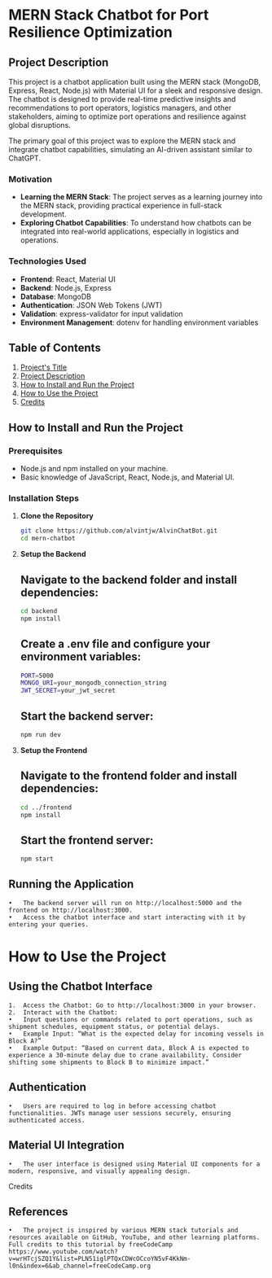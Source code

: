 # **MERN Stack Chatbot for Port Resilience Optimization**

## **Project Description**

This project is a chatbot application built using the MERN stack (MongoDB, Express, React, Node.js) with Material UI for a sleek and responsive design. The chatbot is designed to provide real-time predictive insights and recommendations to port operators, logistics managers, and other stakeholders, aiming to optimize port operations and resilience against global disruptions.

The primary goal of this project was to explore the MERN stack and integrate chatbot capabilities, simulating an AI-driven assistant similar to ChatGPT.

### **Motivation**

- **Learning the MERN Stack**: The project serves as a learning journey into the MERN stack, providing practical experience in full-stack development.
- **Exploring Chatbot Capabilities**: To understand how chatbots can be integrated into real-world applications, especially in logistics and operations.

### **Technologies Used**

- **Frontend**: React, Material UI
- **Backend**: Node.js, Express
- **Database**: MongoDB
- **Authentication**: JSON Web Tokens (JWT)
- **Validation**: express-validator for input validation
- **Environment Management**: dotenv for handling environment variables

## **Table of Contents**

1. [Project's Title](#projects-title)
2. [Project Description](#project-description)
3. [How to Install and Run the Project](#how-to-install-and-run-the-project)
4. [How to Use the Project](#how-to-use-the-project)
5. [Credits](#credits)

## **How to Install and Run the Project**

### Prerequisites

- Node.js and npm installed on your machine.
- Basic knowledge of JavaScript, React, Node.js, and Material UI.

### Installation Steps

1. **Clone the Repository**
   ```bash
   git clone https://github.com/alvintjw/AlvinChatBot.git
   cd mern-chatbot
   ```
2. **Setup the Backend**

   ## Navigate to the backend folder and install dependencies:

   ```bash
   cd backend
   npm install
   ```

   ## Create a .env file and configure your environment variables:

   ```bash
   PORT=5000
   MONGO_URI=your_mongodb_connection_string
   JWT_SECRET=your_jwt_secret
   ```

   ## Start the backend server:

   ```bash
   npm run dev
   ```

3. **Setup the Frontend**

   ## Navigate to the frontend folder and install dependencies:

   ```bash
   cd ../frontend
   npm install
   ```

   ## Start the frontend server:

   ```bash
   npm start
   ```

## **Running the Application**

    •	The backend server will run on http://localhost:5000 and the frontend on http://localhost:3000.
    •	Access the chatbot interface and start interacting with it by entering your queries.

# **How to Use the Project**

## **Using the Chatbot Interface**

    1.	Access the Chatbot: Go to http://localhost:3000 in your browser.
    2.	Interact with the Chatbot:
    •	Input questions or commands related to port operations, such as shipment schedules, equipment status, or potential delays.
    •	Example Input: “What is the expected delay for incoming vessels in Block A?”
    •	Example Output: “Based on current data, Block A is expected to experience a 30-minute delay due to crane availability. Consider shifting some shipments to Block B to minimize impact.”

## **Authentication**

    •	Users are required to log in before accessing chatbot functionalities. JWTs manage user sessions securely, ensuring authenticated access.

## **Material UI Integration**

    •	The user interface is designed using Material UI components for a modern, responsive, and visually appealing design.

Credits

## **References**

    •	The project is inspired by various MERN stack tutorials and resources available on GitHub, YouTube, and other learning platforms. Full credits to this tutorial by freeCodeCamp https://www.youtube.com/watch?v=wrHTcjSZQ1Y&list=PLN51iglPTQxCDWcOCcoYN5vF4KkNm-l0n&index=6&ab_channel=freeCodeCamp.org
